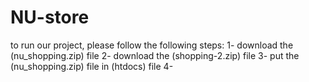 # NU-store
to run our project, please follow the following steps:
1- download the (nu_shopping.zip) file
2- download the (shopping-2.zip) file
3- put the (nu_shopping.zip) file in (htdocs) file 
4- 
